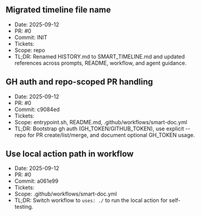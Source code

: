 ## Migrated timeline file name
- Date: 2025-09-12
- PR: #0
- Commit: INIT
- Tickets: 
- Scope: repo
- TL;DR: Renamed HISTORY.md to SMART_TIMELINE.md and updated references across prompts, README, workflow, and agent guidance.

## GH auth and repo-scoped PR handling
- Date: 2025-09-12
- PR: #0
- Commit: c9084ed
- Tickets: 
- Scope: entrypoint.sh, README.md, .github/workflows/smart-doc.yml
- TL;DR: Bootstrap gh auth (GH_TOKEN/GITHUB_TOKEN), use explicit --repo for PR create/list/merge, and document optional GH_TOKEN usage.

## Use local action path in workflow
- Date: 2025-09-12
- PR: #0
- Commit: a061e99
- Tickets: 
- Scope: .github/workflows/smart-doc.yml
- TL;DR: Switch workflow to `uses: ./` to run the local action for self-testing.
